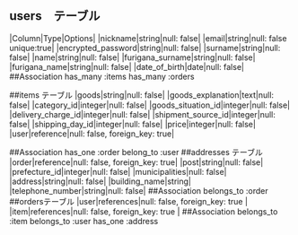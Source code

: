 ## users　テーブル

|Column|Type|Options|
|nickname|string|null: false|
|email|string|null: false unique:true|
|encrypted_password|string|null: false|
|surname|string|null: false|
|name|string|null: false|
|furigana_surname|string|null: false|
|furigana_name|string|null: false|
|date_of_birth|date|null: false|
##Association
has_many :items
has_many :orders


##items テーブル
|goods|string|null: false|
|goods_explanation|text|null: false|
|category_id|integer|null: false|
|goods_situation_id|integer|null: false|
|delivery_charge_id|integer|null: false|
|shipment_source_id|integer|null: false|
|shipping_day_id|integer|null: false|
|price|integer|null: false|
|user|reference|null: false, foreign_key: true|

##Association
has_one :order
belong_to :user
##addresses テーブル
|order|reference|null: false, foreign_key: true|
|post|string|null: false|
|prefecture_id|integer|null: false|
|municipalities|null: false|
|address|string|null: false|
|building_name|string|
|telephone_number|string|null: false|
##Association
belongs_to :order
##ordersテーブル
|user|references|null: false, foreign_key: true |
|item|references|null: false, foreign_key: true |
##Association
belongs_to :item
belongs_to :user
has_one :address
